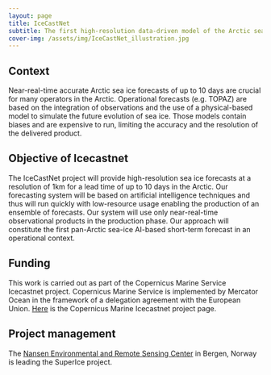 ```yaml
---
layout: page
title: IceCastNet
subtitle: The first high-resolution data-driven model of the Arctic sea ice
cover-img: /assets/img/IceCastNet_illustration.jpg
---
```



## Context
Near-real-time accurate Arctic sea ice forecasts of up to 10 days are crucial for many operators in the Arctic. Operational forecasts (e.g. TOPAZ) are based on the integration of observations and the use of a physical-based model to simulate the future evolution of sea ice. Those models contain biases and are expensive to run, limiting the accuracy and the resolution of the delivered product.


## Objective of Icecastnet
The IceCastNet project will provide high-resolution sea ice forecasts at a resolution of 1km for a lead time of up to 10 days in the Arctic. Our forecasting system will be based on artificial intelligence techniques and thus will run quickly with low-resource usage enabling the production of an ensemble of forecasts. Our system will use only near-real-time observational products in the production phase. Our approach will constitute the first pan-Arctic sea-ice AI-based short-term forecast in an operational context.


## Funding
This work is carried out as part of the Copernicus Marine Service Icecastnet project. Copernicus Marine Service is implemented by Mercator Ocean in the framework of a delegation agreement with the European Union.
[Here]([https://eo4society.esa.int/projects/superice/](https://marine.copernicus.eu/about/research-development-projects/2022-2024/icecastnet)) is the Copernicus Marine Icecastnet project page.


## Project management
The [Nansen Environmental and Remote Sensing Center](https://nersc.no/) in Bergen, Norway is leading the SuperIce project. 
